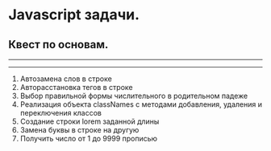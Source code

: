 # Javascript задачи. 
## Квест по основам.

***
***
01. Автозамена слов в строке
02. Авторасстановка тегов в строке
03. Выбор правильной формы числительного в родительном падеже
04. Реализация объекта classNames с методами добавления, удаления и переключения классов
05. Создание строки lorem заданной длины
06. Замена буквы в строке на другую
07. Получить число от 1 до 9999 прописью